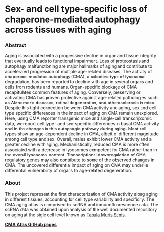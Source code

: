 # Sex- and cell type-specific loss of chaperone-mediated autophagy across tissues with aging

### Abstract
Aging is associated with a progressive decline in organ and tissue integrity that eventually leads to functional impairment. Loss of proteostasis and autophagy malfunctioning are major hallmarks of aging and contribute to accelerated progression of multiple age-related diseases. The activity of chaperone-mediated autophagy (CMA), a selective type of lysosomal degradation, has been reported to decline with age in several organs and cells from rodents and humans. Organ-specific blockage of CMA recapitulates common features of aging. Conversely, preserving or activating CMA has proven protective against age-related pathologies such as Alzheimer’s diseases, retinal degeneration, and atherosclerosis in mice. Despite this tight connection between CMA activity and aging, sex and cell-type specific differences in the impact of aging on CMA remain unexplored. Here, using CMA reporter transgenic mice and single-cell transcriptomic data, we report cell type- and sex-specific differences in basal CMA activity and in the changes in this autophagic pathway during aging. Most cell-types show an age-dependent decline in CMA, albeit of different magnitude among cell type and sex. Overall, males exhibit lower CMA activity and a greater decline with aging. Mechanistically, reduced CMA is more often associated with a decrease in lysosomes competent for CMA rather than in the overall lysosomal content. Transcriptional downregulation of CMA regulatory genes may also contribute to some of the observed changes in CMA. The uncovered differential impact of aging on CMA may underlie differential vulnerability of organs to age-related degeneration. 

### About
This project represent the first characterization of CMA activity along aging in different tissues, accounting for cell type variability and specificity. The CMA aging atlas is comprised by scRNA and inmunofluorescence data. The scRNA data was obtained upon analysis of the well documented repository on aging at the sigle cell level known as [Tabula Muris Senis](https://cellxgene.cziscience.com/collections/0b9d8a04-bb9d-44da-aa27-705bb65b54eb). 

[**CMA Atlas GitHub pages**](https://amsegura.github.io/Khawaja_et_al_2024/) 




